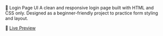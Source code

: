 🔐 Login Page UI
A clean and responsive login page built with HTML and CSS only.
Designed as a beginner-friendly project to practice form styling and layout.

🔗 [Live Preview](https://yourusername.github.io/your-repo-name/)
